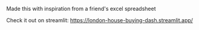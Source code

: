 Made this with inspiration from a friend's excel spreadsheet

Check it out on streamlit: https://london-house-buying-dash.streamlit.app/
